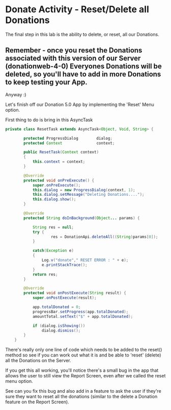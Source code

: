 # Donate Activity - Reset/Delete all Donations

The final step in this lab is the ability to delete, or reset, all our Donations.


## Remember - once you reset the Donations associated with this version of our Server (donationweb-4-0) Everyones Donations will be deleted, so you'll have to add in more Donations to keep testing your App.

Anyway :)

Let's finish off our Donation 5.0 App by implementing the 'Reset' Menu option. 

First thing to do is bring in this AsyncTask

~~~java
private class ResetTask extends AsyncTask<Object, Void, String> {

        protected ProgressDialog 		dialog;
        protected Context 				context;

        public ResetTask(Context context)
        {
            this.context = context;
        }

        @Override
        protected void onPreExecute() {
            super.onPreExecute();
            this.dialog = new ProgressDialog(context, 1);
            this.dialog.setMessage("Deleting Donations....");
            this.dialog.show();
        }

        @Override
        protected String doInBackground(Object... params) {

            String res = null;
            try {
                    res = DonationApi.deleteAll((String)params[0]);
            }

            catch(Exception e)
            {
                Log.v("donate"," RESET ERROR : " + e);
                e.printStackTrace();
            }
            return res;
        }

        @Override
        protected void onPostExecute(String result) {
            super.onPostExecute(result);

            app.totalDonated = 0;
            progressBar.setProgress(app.totalDonated);
            amountTotal.setText("$" + app.totalDonated);

            if (dialog.isShowing())
                dialog.dismiss();
        }
    }
~~~

There's really only one line of code which needs to be added to the reset() method so see if you can work out what it is and be able to 'reset' (delete) all the Donations on the Server.

If you get this all working, you'll notice there's a small bug in the app that allows the user to still view the Report Screen, even after we called the reset menu option.

See can you fix this bug and also add in a feature to ask the user if they're sure they want to reset all the donations (similar to the delete a Donation feature on the Report Screen).
